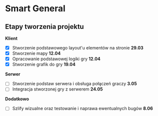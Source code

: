 # Smart General

## Etapy tworzenia projektu

**Klient**

 - [x] Stworzenie podstawowego layout'u elementów na stronie **29.03**
 - [x] Stworzenie mapy **12.04**
 - [x] Opracowanie podstawowej logiki gry **12.04**
 - [x] Stworzenie grafik do gry **19.04**
 
 **Serwer**
 
 - [ ] Stworzenie podstaw serwera i obsługa połączeń graczy **3.05**
 - [ ] Integracja stworzonej gry z serwerem **24.05**
 
 **Dodatkowo**
 
 - [ ] Szlify wizualne oraz testowanie i naprawa ewentualnych bugów **8.06**
